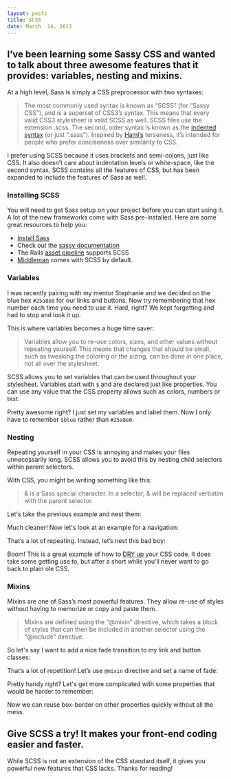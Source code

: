 ```yaml
---
layout: posts
title: SCSS
date: March  14, 2013
---
```


<h2>
I’ve been learning some Sassy CSS and wanted to talk about three awesome features that it provides: variables, nesting and mixins.
</h2>

<p>
At a high level, Sass is simply a CSS preprocessor with two syntaxes:
</p>

<blockquote>
<p>The most commonly used syntax is known as “SCSS” (for “Sassy CSS”), and is a superset of CSS3’s syntax. This means that every valid CSS3 stylesheet is valid SCSS as well. SCSS files use the extension .scss. The second, older syntax is known as the <a href="http://sass-lang.com/docs/yardoc/file.INDENTED_SYNTAX.html" target="_blank"> indented syntax</a> (or just “.sass”). Inspired by <a href="http://haml.info/" target="_blank">Haml’s</a> terseness, it’s intended for people who prefer conciseness over similarity to CSS.</p>
</blockquote>

<p>I prefer using SCSS because it uses brackets and semi-colons, just like CSS. It also doesn’t care about indentation levels or white-space, like the second syntax. SCSS contains all the features of CSS, but has been expanded to include the features of Sass as well.</p>

<h3>Installing SCSS</h3>
<p>
You will need to get Sass setup on your project before you can start using it. A lot of the new frameworks come with Sass pre-installed. Here are some great resources to help you:
</p>

<ul>
  <li><a href="http://sass-lang.com/download.html" target="_blank">Install Sass</a></li>
  <li>Check out the <a href="http://sass-lang.com/guide">sassy documentation</a></li>
  <li>The Rails <a href="http://guides.rubyonrails.org/asset_pipeline.html">asset pipeline</a> supports SCSS</li>
  <li><a href="http://middlemanapp.com/" target="_blank">Middleman</a> comes with SCSS by default.</li>
</ul>

<h3>Variables</h3>

<p>
I was recently pairing with my mentor Stephanie and we decided on the blue hex <code>#25a8e0</code> for our links and buttons. Now try remembering that hex number each time you need to use it. Hard, right? We kept forgetting and had to stop and look it up.
</p>

<p>
This is where variables becomes a huge time saver:
</p>

<blockquote>
<p>Variables allow you to re-use colors, sizes, and other values without repeating yourself. This means that changes that should be small, such as tweaking the coloring or the sizing, can be done in one place, not all over the stylesheet.</p>
</blockquote>

<p>
SCSS allows you to set variables that can be used throughout your stylesheet. Variables start with <code>$</code> and are declared just like properties. You can use any value that the CSS property allows such as colors, numbers or text.
</p>

<script src="https://gist.github.com/aekaplan/3b4f85f8e2702beae02f.js"> </script>

<p>
Pretty awesome right? I just set my variables and label them. Now I only have to remember <code>$blue</code> rather than <code>#25a8e0</code>.
</p>

<h3>Nesting</h3>

<p>
Repeating yourself in your CSS is annoying and makes your files unnecessarily long. SCSS allows you to avoid this by nesting child selectors within parent selectors.
</p>

<p>With CSS, you might be writing something like this:</p>
<script src="https://gist.github.com/aekaplan/bda0d4a3a13010d47348.js"> </script>

<blockquote>
<p>&amp; is a Sass special character. In a selector, &amp; will be replaced verbatim with the parent selector.</p>
</blockquote>

<p>
Let's take the previous example and nest them:
</p>

<script src="https://gist.github.com/aekaplan/40517eb78456c82dd0f3.js"> </script>

<p>
Much cleaner! Now let's look at an example for a navigation:
</p>

<script src="https://gist.github.com/aekaplan/7f752f6b4634dfce0592.js"> </script>

<p>
That’s a lot of repeating. Instead, let’s nest this bad boy:
</p>

<script src="https://gist.github.com/aekaplan/0507587eb3a9b40693ac.js"> </script>

<p>
Boom! This is a great example of how to <a href="http://en.wikipedia.org/wiki/Don't_repeat_yourself" target="_blank">DRY up</a> your CSS code. It does take some getting use to, but after a short while you’ll never want to go back to plain ole CSS.
</p>

<h3>Mixins</h3>

<p>
Mixins are one of Sass’s most powerful features. They allow re-use of styles without having to memorize or copy and paste them.
</p>

<blockquote>
<p>Mixins are defined using the “@mixin” directive, which takes a block of styles that can then be included in another selector using the “@include” directive.</p>
</blockquote>

<p>
So let's say I want to add a nice fade transition to my link and button classes:
</p>

<script src="https://gist.github.com/aekaplan/c0b66222424af6b1c0d9.js"> </script>

<p>
That’s a lot of repetition! Let’s use <code>@mixin</code> directive and set a name of fade:
</p>

<script src="https://gist.github.com/aekaplan/2c7f314ff56abd923d95.js"> </script>

<p>
Pretty handy right? Let's get more complicated with some properties that would be harder to remember:
</p>

<script src="https://gist.github.com/aekaplan/a58c4838a609b5eff1bb.js"> </script>

<p>
Now we can reuse box-border on other properties quickly without all the mess.
</p>

<h2>Give SCSS a try! It makes your front-end coding easier and faster.</h2>

<p>While SCSS is not an extension of the CSS standard itself, it gives you powerful new features that CSS lacks. Thanks for reading!</p>

